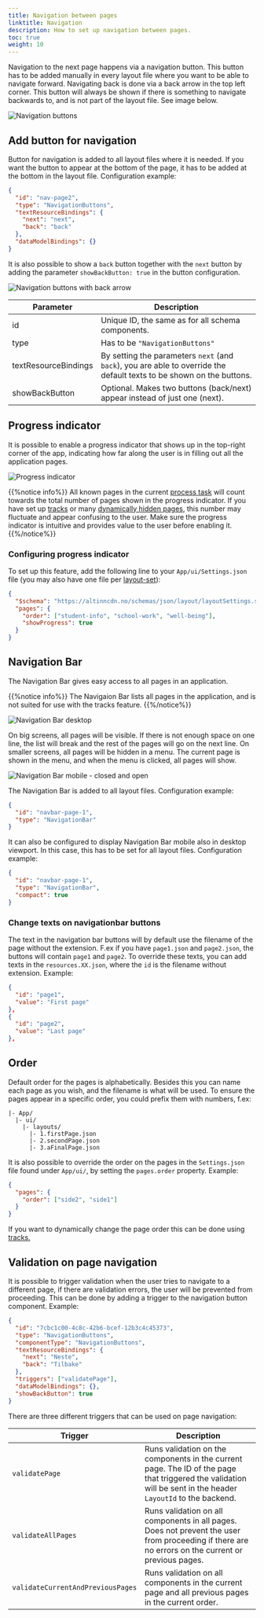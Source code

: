 ```yaml
---
title: Navigation between pages
linktitle: Navigation
description: How to set up navigation between pages.
toc: true
weight: 10
---
```


Navigation to the next page happens via a navigation button. This button has to be added manually in every layout file where you want to be able to navigate forward. Navigating back is done via a back arrow in the top left corner. This button will always be shown if there is something to navigate backwards to, and is not part of the layout file. See image below.

![Navigation buttons](nav-button-next.png "Navigation buttons")

## Add button for navigation

Button for navigation is added to all layout files where it is needed. If you want the button to appear at the bottom of the page, it has to be added at the bottom in the layout file. Configuration example:

```json
{
  "id": "nav-page2",
  "type": "NavigationButtons",
  "textResourceBindings": {
    "next": "next",
    "back": "back"
  },
  "dataModelBindings": {}
}
```

It is also possible to show a `back` button together with the `next` button by adding the parameter `showBackButton: true` in the button configuration.

![Navigation buttons with back arrow](nav-button-next-prev.png "Navigation buttons with back arrow")

| Parameter            | Description                                                                                                           |
| -------------------- | --------------------------------------------------------------------------------------------------------------------- |
| id                   | Unique ID, the same as for all schema components.                                                                     |
| type                 | Has to be `"NavigationButtons"`                                                                                       |
| textResourceBindings | By setting the parameters `next` (and `back`), you are able to override the default texts to be shown on the buttons. |
| showBackButton       | Optional. Makes two buttons (back/next) appear instead of just one (next).                                            |

## Progress indicator

It is possible to enable a progress indicator that shows up in the top-right corner of the app, indicating
how far along the user is in filling out all the application pages.

![Progress indicator](progress.png "Progress indicator")

{{%notice info%}}
All known pages in the current [process task](../../../configuration/process) will count towards the total number of
pages shown in the progress indicator. If you have set up [tracks](../tracks) or
many [dynamically hidden pages](../../../logic/expressions#viseskjule-hele-sider), this number may fluctuate and appear
confusing to the user. Make sure the progress indicator is intuitive and provides value to the user before enabling it.
{{%/notice%}}

### Configuring progress indicator

To set up this feature, add the following line to your `App/ui/Settings.json` file
(you may also have one file per [layout-set](../layout-sets)):

```json {hl_lines=9}
{
  "$schema": "https://altinncdn.no/schemas/json/layout/layoutSettings.schema.v1.json",
  "pages": {
    "order": ["student-info", "school-work", "well-being"],
    "showProgress": true
  }
}
```

## Navigation Bar

The Navigation Bar gives easy access to all pages in an application.

{{%notice info%}}
The Navigaion Bar lists all pages in the application, and is not suited for use with the tracks feature.
{{%/notice%}}

![Navigation Bar desktop](navigationbar-desktop.png "Navigation Bar desktop")

On big screens, all pages will be visible. If there is not enough space on one line, the list will break and the rest of the pages will go on the next line. On smaller screens, all pages will be hidden in a menu. The current page is shown in the menu, and when the menu is clicked, all pages will show.

![Navigation Bar mobile - closed and open](navigationbar-mobile.png "Navigation Bar mobile - closed and open")

The Navigation Bar is added to all layout files. Configuration example:

```json
{
  "id": "navbar-page-1",
  "type": "NavigationBar"
}
```

It can also be configured to display Navigation Bar mobile also in desktop viewport. In this case, this has to be set for all layout files. Configuration example:

```json
{
  "id": "navbar-page-1",
  "type": "NavigationBar",
  "compact": true
}
```

### Change texts on navigationbar buttons

The text in the navigation bar buttons will by default use the filename of the page without the extension. F.ex if you have `page1.json` and `page2.json`, the buttons will contain `page1` and `page2`. To override these texts, you can add texts in the `resources.XX.json`, where the `id` is the filename without extension. Example:

```json
{
  "id": "page1",
  "value": "First page"
},
{
  "id": "page2",
  "value": "Last page"
},

```

## Order

Default order for the pages is alphabetically. Besides this you can name each page as you wish, and the filename is what will be used. To ensure the pages appear in a specific order, you could prefix them with numbers, f.ex:

```
|- App/
  |- ui/
    |- layouts/
      |- 1.firstPage.json
      |- 2.secondPage.json
      |- 3.aFinalPage.json
```

It is also possible to override the order on the pages in the `Settings.json` file found under `App/ui/`, by setting the `pages.order` property. Example:

```json
{
  "pages": {
    "order": ["side2", "side1"]
  }
}
```

If you want to dynamically change the page order this can be done using [tracks.](../tracks/)

## Validation on page navigation

It is possible to trigger validation when the user tries to navigate to a different page, if there are validation errors, the user will be prevented from proceeding. This can be done by adding a trigger to the navigation button component. Example:

```json
{
  "id": "7cbc1c00-4c8c-42b6-bcef-12b3c4c45373",
  "type": "NavigationButtons",
  "componentType": "NavigationButtons",
  "textResourceBindings": {
    "next": "Neste",
    "back": "Tilbake"
  },
  "triggers": ["validatePage"],
  "dataModelBindings": {},
  "showBackButton": true
}
```

There are three different triggers that can be used on page navigation:

| Trigger                           | Description                                                                                                                                                   |
| --------------------------------- | ------------------------------------------------------------------------------------------------------------------------------------------------------------- |
| `validatePage`                    | Runs validation on the components in the current page. The ID of the page that triggered the validation will be sent in the header `LayoutId` to the backend. |
| `validateAllPages`                | Runs validation on all components in all pages. Does not prevent the user from proceeding if there are no errors on the current or previous pages.            |
| `validateCurrentAndPreviousPages` | Runs validation on all components in the current page and all previous pages in the current order.                                                            |
